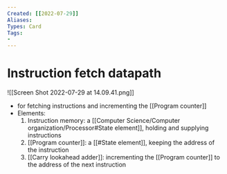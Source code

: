 ```yaml
---
Created: [[2022-07-29]]
Aliases: 
Types: Card
Tags: 
- 
---
```

# Instruction fetch datapath
![[Screen Shot 2022-07-29 at 14.09.41.png]]
- for fetching instructions and incrementing the [[Program counter]]
- Elements: 
  1. Instruction memory: a [[Computer Science/Computer organization/Processor#State element]], holding and supplying instructions
  2. [[Program counter]]: a [[#State element]], keeping the address of the instruction
  3. [[Carry lookahead adder]]: incrementing the [[Program counter]] to the address of the next instruction